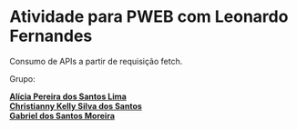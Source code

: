 # Atividade para PWEB com Leonardo Fernandes

Consumo de APIs a partir de requisição fetch. <br>

Grupo:

**[Alícia Pereira dos Santos Lima](https://github.com/aliciapslima/)** <br>
**[Christianny Kelly Silva dos Santos](https://github.com/chrixtianny)**<br>
**[Gabriel dos Santos Moreira](https://github.com/gabomoreira)**<br>
<br>
